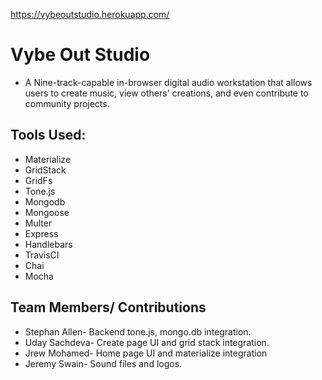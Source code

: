 https://vybeoutstudio.herokuapp.com/
# Vybe Out Studio

* A Nine-track-capable in-browser digital audio workstation that allows users to create music, view others' creations, and even contribute to community projects.

## Tools Used:
* Materialize
* GridStack
* GridFs
* Tone.js
* Mongodb
* Mongoose
* Multer
* Express
* Handlebars
* TravisCI
* Chai
* Mocha

## Team Members/ Contributions
* Stephan Allen- Backend tone.js, mongo.db integration.
* Uday Sachdeva- Create page UI and grid stack integration.
* Jrew Mohamed- Home page UI and materialize integration
* Jeremy Swain- Sound files and logos.
